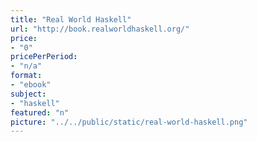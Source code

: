 ```yaml
---
title: "Real World Haskell"
url: "http://book.realworldhaskell.org/"
price: 
- "0"
pricePerPeriod: 
- "n/a"
format: 
- "ebook"
subject: 
- "haskell"
featured: "n"
picture: "../../public/static/real-world-haskell.png"
---
```

